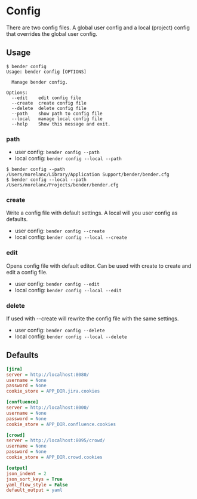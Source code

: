 # Config

There are two config files. A global user config and a local (project) config that overrides the global user config.

## Usage

```shell
$ bender config
Usage: bender config [OPTIONS]

  Manage bender config.

Options:
  --edit    edit config file
  --create  create config file
  --delete  delete config file
  --path    show path to config file
  --local   manage local config file
  --help    Show this message and exit.
```

### **path**

- user config: `bender config --path`
- local config: `bender config --local --path`

```shell
$ bender config --path
/Users/morelanc/Library/Application Support/bender/bender.cfg
$ bender config --local --path
/Users/morelanc/Projects/bender/bender.cfg

```

### **create**

Write a config file with default settings. A local will you user config as defaults.

- user config: `bender config --create`
- local config: `bender config --local --create`

### **edit**

Opens config file with default editor. Can be used with create to create and edit a config file.

- user config: `bender config --edit`
- local config: `bender config --local --edit`

### **delete**

If used with --create will rewrite the config file with the same settings.

- user config: `bender config --delete`
- local config: `bender config --local --delete`

## Defaults

```ini
[jira]
server = http://localhost:8080/
username = None
password = None
cookie_store = APP_DIR.jira.cookies

[confluence]
server = http://localhost:8000/
username = None
password = None
cookie_store = APP_DIR.confluence.cookies

[crowd]
server = http://localhost:8095/crowd/
username = None
password = None
cookie_store = APP_DIR.crowd.cookies

[output]
json_indent = 2
json_sort_keys = True
yaml_flow_style = False
default_output = yaml
```
